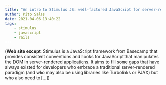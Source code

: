 ```yaml
---
title: "An intro to Stimulus JS: well-factored JavaScript for server-rendered applications - Superset Blog"
author: Pito Salas
date: 2021-04-06 13:40:22
tags:
    - stimulus
    - javascript
    - rails
---
```



(**Web site except:** Stimulus is a JavaScript framework from Basecamp that provides consistent conventions and hooks for JavaScript that manipulates the DOM in server-rendered applications. It aims to fill some gaps that have always existed for developers who embrace a traditional server-rendered paradigm (and who may also be using libraries like Turbolinks or PJAX) but who also need to […]) 

